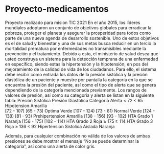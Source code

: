 # Proyecto-medicamentos
Proyecto realizado para mision TIC 2021
En el año 2015, los líderes mundiales adoptaron un conjunto de objetivos globales para erradicar la pobreza, proteger el planeta y asegurar la prosperidad para todos como parte de una nueva agenda de desarrollo sostenible. Uno de estos objetivos es el de salud y bienestar y una de sus metas busca reducir en un tercio la mortalidad prematura por enfermedades no transmisibles mediante la prevención y el tratamiento.
Debido a esto, el ministerio de salud desea que usted construya un sistema para la detección temprana de una enfermedad en específico, siendo estas la hipertensión y la hipotensión, en pos del mejoramiento de la calidad de vida de los ciudadanos.
Para ello, el sistema debe recibir como entrada los datos de la presión sistólica y la presión diastólica de un paciente y muestre por pantalla la categoría en la que se encuentra la presión del paciente, así como el tipo de alerta que se genera dependiendo de la categoría mencionada previamente.
Los rangos de valores de presión, así como su categoría y alerta se listan en la siguiente tabla:
Presión Sistólica      Presión Diastólica      Categoría                         Alerta
< 72                    < 65                   Hipotension                       Amarilla      
[72 - 107)              [65 - 73)              Optima                            Verde
[107 - 124)             [73 - 81)              Normal                            Verde
[124 - 138)             [81 - 93)              Prehipertension                   Amarilla
[138 - 156)             [93 - 102)             HTA Grado 1                       Naranja
[156 - 175)             [102 - 114)            HTA Grado 2                       Roja
≥ 175                   ≥ 114                  HTA Grado 3                       Roja
≥ 136                   < 92                   Hipertension Sistolica Aislada    Naranja

Además, para cualquier combinación no válida de los valores de ambas presiones se debe mostrar el mensaje “No se puede determinar la categoria”, así como una alerta de color gris. 

